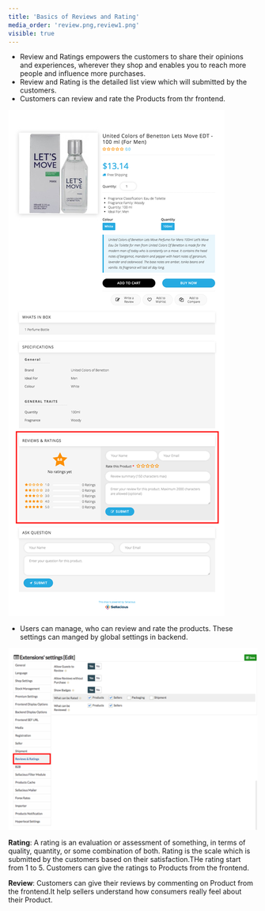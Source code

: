 ```yaml
---
title: 'Basics of Reviews and Rating'
media_order: 'review.png,review1.png'
visible: true
---
```


* Review and Ratings empowers the customers to share their opinions and experiences, wherever they shop and enables you to reach more people and influence more purchases.<br>
* Review and Rating is the detailed list view which will submitted by the customers.<br>
* Customers can review and rate the Products from thr frontend.<br>

![](review.png)

* Users can manage, who can review and rate the products. These settings can manged by global settings in backend.<br>

![](review1.png)

**Rating**: A rating is an evaluation or assessment of something, in terms of quality, quantity, or some combination of both. Rating is the scale which is submitted by the customers based on their satisfaction.THe rating start from 1 to 5. Customers can give the ratings to Products from the frontend.

**Review**: Customers can give their reviews by commenting on Product from the frontend.It help sellers understand how consumers really feel about their Product. 
